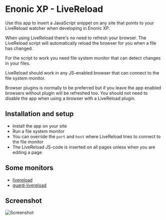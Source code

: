 # Enonic XP - LiveReload

Use this app to insert a JavaScript snippet on any site that points to your LiveReload watcher when developing in Enonic XP.

When using LiveReload there's no need to refresh your browser. The LiveReload script will automatically reload the browser for you when a file has changed.

For the script to work you need file system monitor that can detect changes in your files.

LiveReload should work in any JS-enabled browser that can connect to the file system monitor.

Browser plugins is normally to be preferred but if you leave the app enabled browsers without plugin will be refreshed too. You should not need to disable the app when using a browser with a LiveReload plugin.

## Installation and setup

- Install the app on your site
- Run a file system monitor
- You can override the `port` and `host` where LiveReload tries to connect to the file monitor
- The LiveReload JS-code is inserted on all pages unless when you are editing a page

## Some monitors

- [livereload](http://livereload.com)
- [guard-livereload](https://github.com/guard/guard-livereload)

## Screenshot

![Screenshot](/../screenshots/livereload-screenshot.jpg?raw=true "Screenshot")
